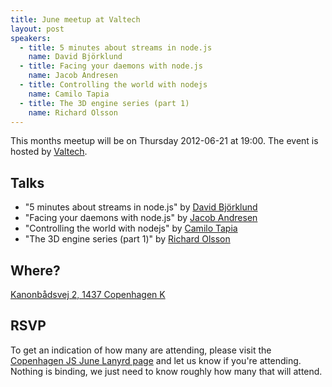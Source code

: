 ```yaml
---
title: June meetup at Valtech
layout: post
speakers:
  - title: 5 minutes about streams in node.js
    name: David Björklund
  - title: Facing your daemons with node.js
    name: Jacob Andresen
  - title: Controlling the world with nodejs
    name: Camilo Tapia
  - title: The 3D engine series (part 1)
    name: Richard Olsson
---
```


This months meetup will be on Thursday 2012-06-21 at 19:00. The event is hosted by [Valtech](http://valtech.dk).


## Talks

* "5 minutes about streams in node.js" by [David Björklund](http://davidbjorklund.se)
* "Facing your daemons with node.js" by [Jacob Andresen](http://twitter.com/jacobandresen) 
* "Controlling the world with nodejs" by [Camilo Tapia](http://www.onezerozeroone.com)
* "The 3D engine series (part 1)" by [Richard Olsson](http://richardolsson.se)

## Where?

[Kanonbådsvej 2, 1437 Copenhagen K](http://maps.google.com/maps?q=Kanonb%C3%A5dsvej+2,+Copenhagen,+Denmark&hl=en&ie=UTF8&sll=55.679351,12.606425&sspn=0.011614,0.033023)

## RSVP

To get an indication of how many are attending, please visit the [Copenhagen JS June Lanyrd page](http://lanyrd.com/2012/copenhagenjs-juni-2011/) and let us know if you're attending. Nothing is binding, we just need to know roughly how many that will attend.
